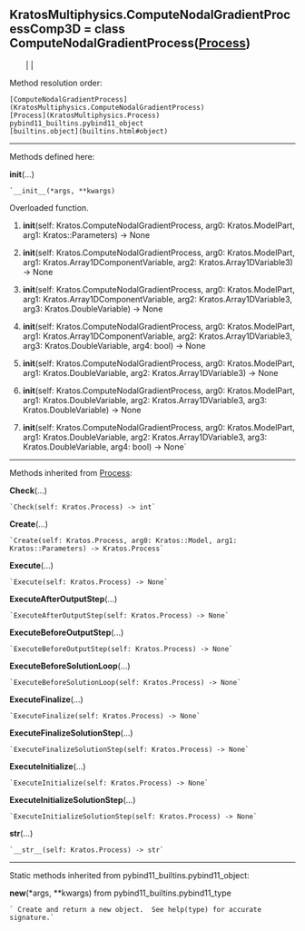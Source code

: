   
**KratosMultiphysics.ComputeNodalGradientProcessComp3D** = class
ComputeNodalGradientProcess([Process](KratosMultiphysics.Process))  
---  
`    `|   |

Method resolution order:

    [ComputeNodalGradientProcess](KratosMultiphysics.ComputeNodalGradientProcess)
    [Process](KratosMultiphysics.Process)
    pybind11_builtins.pybind11_object
    [builtins.object](builtins.html#object)

* * *

Methods defined here:  

**__init__**(...)

    `__init__(*args, **kwargs)  
Overloaded  function.  
  
1. __init__(self: Kratos.ComputeNodalGradientProcess, arg0: Kratos.ModelPart, arg1: Kratos::Parameters) -> None  
  
2. __init__(self: Kratos.ComputeNodalGradientProcess, arg0: Kratos.ModelPart, arg1: Kratos.Array1DComponentVariable, arg2: Kratos.Array1DVariable3) -> None  
  
3. __init__(self: Kratos.ComputeNodalGradientProcess, arg0: Kratos.ModelPart, arg1: Kratos.Array1DComponentVariable, arg2: Kratos.Array1DVariable3, arg3: Kratos.DoubleVariable) -> None  
  
4. __init__(self: Kratos.ComputeNodalGradientProcess, arg0: Kratos.ModelPart, arg1: Kratos.Array1DComponentVariable, arg2: Kratos.Array1DVariable3, arg3: Kratos.DoubleVariable, arg4: bool) -> None  
  
5. __init__(self: Kratos.ComputeNodalGradientProcess, arg0: Kratos.ModelPart, arg1: Kratos.DoubleVariable, arg2: Kratos.Array1DVariable3) -> None  
  
6. __init__(self: Kratos.ComputeNodalGradientProcess, arg0: Kratos.ModelPart, arg1: Kratos.DoubleVariable, arg2: Kratos.Array1DVariable3, arg3: Kratos.DoubleVariable) -> None  
  
7. __init__(self: Kratos.ComputeNodalGradientProcess, arg0: Kratos.ModelPart, arg1: Kratos.DoubleVariable, arg2: Kratos.Array1DVariable3, arg3: Kratos.DoubleVariable, arg4: bool) -> None`

* * *

Methods inherited from [Process](KratosMultiphysics.Process):  

**Check**(...)

    `Check(self: Kratos.Process) -> int`

**Create**(...)

    `Create(self: Kratos.Process, arg0: Kratos::Model, arg1: Kratos::Parameters) -> Kratos.Process`

**Execute**(...)

    `Execute(self: Kratos.Process) -> None`

**ExecuteAfterOutputStep**(...)

    `ExecuteAfterOutputStep(self: Kratos.Process) -> None`

**ExecuteBeforeOutputStep**(...)

    `ExecuteBeforeOutputStep(self: Kratos.Process) -> None`

**ExecuteBeforeSolutionLoop**(...)

    `ExecuteBeforeSolutionLoop(self: Kratos.Process) -> None`

**ExecuteFinalize**(...)

    `ExecuteFinalize(self: Kratos.Process) -> None`

**ExecuteFinalizeSolutionStep**(...)

    `ExecuteFinalizeSolutionStep(self: Kratos.Process) -> None`

**ExecuteInitialize**(...)

    `ExecuteInitialize(self: Kratos.Process) -> None`

**ExecuteInitializeSolutionStep**(...)

    `ExecuteInitializeSolutionStep(self: Kratos.Process) -> None`

**__str__**(...)

    `__str__(self: Kratos.Process) -> str`

* * *

Static methods inherited from pybind11_builtins.pybind11_object:  

**__new__**(*args, **kwargs) from pybind11_builtins.pybind11_type

    ` Create and return a new object.  See help(type) for accurate signature.`

